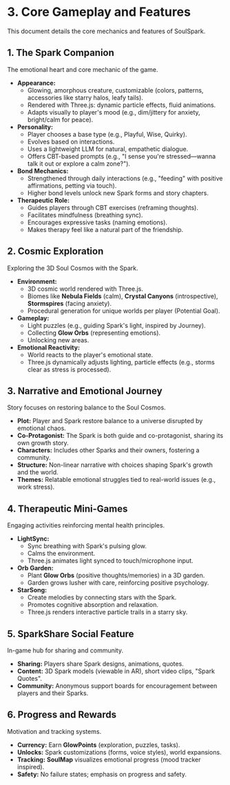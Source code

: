 # 3. Core Gameplay and Features

This document details the core mechanics and features of SoulSpark.

## 1. The Spark Companion

The emotional heart and core mechanic of the game.

- **Appearance:**
    - Glowing, amorphous creature, customizable (colors, patterns, accessories like starry halos, leafy tails).
    - Rendered with Three.js: dynamic particle effects, fluid animations.
    - Adapts visually to player's mood (e.g., dim/jittery for anxiety, bright/calm for peace).
- **Personality:**
    - Player chooses a base type (e.g., Playful, Wise, Quirky).
    - Evolves based on interactions.
    - Uses a lightweight LLM for natural, empathetic dialogue.
    - Offers CBT-based prompts (e.g., "I sense you're stressed—wanna talk it out or explore a calm zone?").
- **Bond Mechanics:**
    - Strengthened through daily interactions (e.g., "feeding" with positive affirmations, petting via touch).
    - Higher bond levels unlock new Spark forms and story chapters.
- **Therapeutic Role:**
    - Guides players through CBT exercises (reframing thoughts).
    - Facilitates mindfulness (breathing sync).
    - Encourages expressive tasks (naming emotions).
    - Makes therapy feel like a natural part of the friendship.

## 2. Cosmic Exploration

Exploring the 3D Soul Cosmos with the Spark.

- **Environment:**
    - 3D cosmic world rendered with Three.js.
    - Biomes like **Nebula Fields** (calm), **Crystal Canyons** (introspective), **Stormspires** (facing anxiety).
    - Procedural generation for unique worlds per player (Potential Goal).
- **Gameplay:**
    - Light puzzles (e.g., guiding Spark's light, inspired by Journey).
    - Collecting **Glow Orbs** (representing emotions).
    - Unlocking new areas.
- **Emotional Reactivity:**
    - World reacts to the player's emotional state.
    - Three.js dynamically adjusts lighting, particle effects (e.g., storms clear as stress is processed).

## 3. Narrative and Emotional Journey

Story focuses on restoring balance to the Soul Cosmos.

- **Plot:** Player and Spark restore balance to a universe disrupted by emotional chaos.
- **Co-Protagonist:** The Spark is both guide and co-protagonist, sharing its own growth story.
- **Characters:** Includes other Sparks and their owners, fostering a community.
- **Structure:** Non-linear narrative with choices shaping Spark's growth and the world.
- **Themes:** Relatable emotional struggles tied to real-world issues (e.g., work stress).

## 4. Therapeutic Mini-Games

Engaging activities reinforcing mental health principles.

- **LightSync:**
    - Sync breathing with Spark's pulsing glow.
    - Calms the environment.
    - Three.js animates light synced to touch/microphone input.
- **Orb Garden:**
    - Plant **Glow Orbs** (positive thoughts/memories) in a 3D garden.
    - Garden grows lusher with care, reinforcing positive psychology.
- **StarSong:**
    - Create melodies by connecting stars with the Spark.
    - Promotes cognitive absorption and relaxation.
    - Three.js renders interactive particle trails in a starry sky.

## 5. SparkShare Social Feature

In-game hub for sharing and community.

- **Sharing:** Players share Spark designs, animations, quotes.
- **Content:** 3D Spark models (viewable in AR), short video clips, "Spark Quotes".
- **Community:** Anonymous support boards for encouragement between players and their Sparks.

## 6. Progress and Rewards

Motivation and tracking systems.

- **Currency:** Earn **GlowPoints** (exploration, puzzles, tasks).
- **Unlocks:** Spark customizations (forms, voice styles), world expansions.
- **Tracking:** **SoulMap** visualizes emotional progress (mood tracker inspired).
- **Safety:** No failure states; emphasis on progress and safety. 